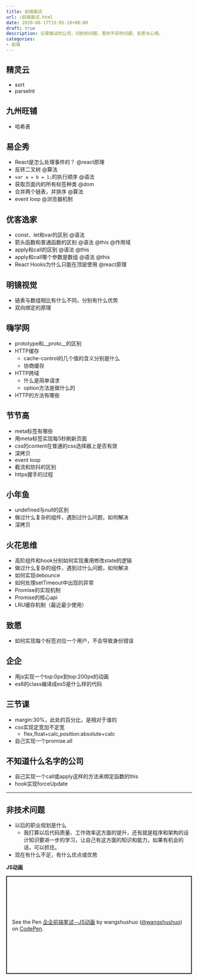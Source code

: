 ```yaml
---
title: 前端面试
url: /前端面试.html
date: 2020-06-17T15:05:10+08:00
draft: true
description: 记录面试的公司，问到的问题，答的不好的问题，反思与心得。
categories:
- 前端
---
```


## 精灵云
- sort
- parseInt

## 九州旺铺
- 哈希表

## 易企秀
- React是怎么处理事件的？ @react原理
- 反转二叉树 @算法
- `var a = b = 1;`的执行顺序 @语法
- 获取页面内的所有标签种类 @dom
- 合并两个链表，并排序 @算法
- event loop @浏览器机制

## 优客逸家
- const、let和var的区别 @语法
- 箭头函数和普通函数的区别 @语法 @this @作用域
- apply和call的区别 @语法 @this
- apply和call哪个参数是数组 @语法 @this
- React Hooks为什么只能在顶层使用 @react原理

## 明镜视觉
- 链表与数组相比有什么不同，分别有什么优势
- 双向绑定的原理

## 嗨学网
- prototype和__proto__的区别
- HTTP缓存
    - cache-control的几个值的含义分别是什么
    - 协商缓存
- HTTP跨域
    - 什么是简单请求
    - option方法是做什么的
- HTTP的方法有哪些

## 节节高
- meta标签有哪些
- 用meta标签实现每5秒刷新页面
- css的content在普通的css选择器上是否有效
- 深拷贝
- event loop
- 截流和防抖的区别
- https握手的过程

## 小年鱼
- undefined与null的区别
- 做过什么复杂的组件，遇到过什么问题，如何解决
- 深拷贝

## 火花思维
- 高阶组件和hook分别如何实现重用修改state的逻辑
- 做过什么复杂的组件，遇到过什么问题，如何解决
- 如何实现debounce
- 如何处理setTimeout中出现的异常
- Promise的实现机制
- Promise的核心api
- LRU缓存机制（最近最少使用）

## 致愿
- 如何实现每个标签对应一个用户，不会导致身份错误

## 企企
- 用js实现一个top:0px到top:200px的动画
- es6的class编译成es5是什么样的代码

## 三节课
- margin:30%，此处的百分比，是相对于谁的
- css实现定宽加不定宽
    - flex,float+calc,position:absolute+calc
- 自己实现一个promise.all

## 不知道什么名字的公司
- 自己实现一个call或apply这样的方法来绑定函数的this
- hook实现forceUpdate

----
## 非技术问题
- 以后的职业规划是什么
    - 我打算以后代码质量、工作效率这方面的提升，还有就是程序和架构的设计知识要进一步的学习，让自己有这方面的知识和能力，如果有机会的话，可以抓住。
- 现在有什么不足，有什么优点或优势

**JS动画**
<p class="codepen" data-height="565" data-theme-id="light" data-default-tab="js,result" data-user="wangshushuo" data-slug-hash="xxZgKaL" style="height: 265px; box-sizing: border-box; display: flex; align-items: center; justify-content: center; border: 2px solid; margin: 1em 0; padding: 1em;" data-pen-title="企企前端笔试--JS动画">
  <span>See the Pen <a href="https://codepen.io/wangshushuo/pen/xxZgKaL">
  企企前端笔试--JS动画</a> by wangshushuo (<a href="https://codepen.io/wangshushuo">@wangshushuo</a>)
  on <a href="https://codepen.io">CodePen</a>.</span>
</p>
<script async src="https://static.codepen.io/assets/embed/ei.js"></script>

